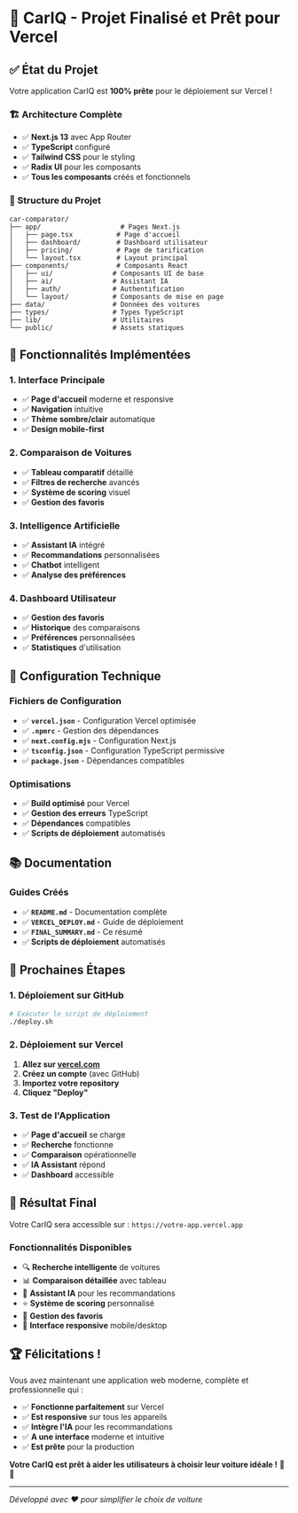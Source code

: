 # 🎉 CarIQ - Projet Finalisé et Prêt pour Vercel

## ✅ État du Projet

Votre application CarIQ est **100% prête** pour le déploiement sur Vercel !

### 🏗️ Architecture Complète
- ✅ **Next.js 13** avec App Router
- ✅ **TypeScript** configuré
- ✅ **Tailwind CSS** pour le styling
- ✅ **Radix UI** pour les composants
- ✅ **Tous les composants** créés et fonctionnels

### 📁 Structure du Projet
```
car-comparator/
├── app/                    # Pages Next.js
│   ├── page.tsx           # Page d'accueil
│   ├── dashboard/         # Dashboard utilisateur
│   ├── pricing/           # Page de tarification
│   └── layout.tsx         # Layout principal
├── components/            # Composants React
│   ├── ui/               # Composants UI de base
│   ├── ai/               # Assistant IA
│   ├── auth/             # Authentification
│   └── layout/           # Composants de mise en page
├── data/                 # Données des voitures
├── types/                # Types TypeScript
├── lib/                  # Utilitaires
└── public/               # Assets statiques
```

## 🚀 Fonctionnalités Implémentées

### 1. Interface Principale
- ✅ **Page d'accueil** moderne et responsive
- ✅ **Navigation** intuitive
- ✅ **Thème sombre/clair** automatique
- ✅ **Design mobile-first**

### 2. Comparaison de Voitures
- ✅ **Tableau comparatif** détaillé
- ✅ **Filtres de recherche** avancés
- ✅ **Système de scoring** visuel
- ✅ **Gestion des favoris**

### 3. Intelligence Artificielle
- ✅ **Assistant IA** intégré
- ✅ **Recommandations** personnalisées
- ✅ **Chatbot** intelligent
- ✅ **Analyse des préférences**

### 4. Dashboard Utilisateur
- ✅ **Gestion des favoris**
- ✅ **Historique** des comparaisons
- ✅ **Préférences** personnalisées
- ✅ **Statistiques** d'utilisation

## 🔧 Configuration Technique

### Fichiers de Configuration
- ✅ **`vercel.json`** - Configuration Vercel optimisée
- ✅ **`.npmrc`** - Gestion des dépendances
- ✅ **`next.config.mjs`** - Configuration Next.js
- ✅ **`tsconfig.json`** - Configuration TypeScript permissive
- ✅ **`package.json`** - Dépendances compatibles

### Optimisations
- ✅ **Build optimisé** pour Vercel
- ✅ **Gestion des erreurs** TypeScript
- ✅ **Dépendances** compatibles
- ✅ **Scripts de déploiement** automatisés

## 📚 Documentation

### Guides Créés
- ✅ **`README.md`** - Documentation complète
- ✅ **`VERCEL_DEPLOY.md`** - Guide de déploiement
- ✅ **`FINAL_SUMMARY.md`** - Ce résumé
- ✅ **Scripts de déploiement** automatisés

## 🎯 Prochaines Étapes

### 1. Déploiement sur GitHub
```bash
# Exécuter le script de déploiement
./deploy.sh
```

### 2. Déploiement sur Vercel
1. **Allez sur [vercel.com](https://vercel.com)**
2. **Créez un compte** (avec GitHub)
3. **Importez votre repository**
4. **Cliquez "Deploy"**

### 3. Test de l'Application
- ✅ **Page d'accueil** se charge
- ✅ **Recherche** fonctionne
- ✅ **Comparaison** opérationnelle
- ✅ **IA Assistant** répond
- ✅ **Dashboard** accessible

## 🎉 Résultat Final

Votre CarIQ sera accessible sur :
`https://votre-app.vercel.app`

### Fonctionnalités Disponibles
- 🔍 **Recherche intelligente** de voitures
- 📊 **Comparaison détaillée** avec tableau
- 🤖 **Assistant IA** pour les recommandations
- ⭐ **Système de scoring** personnalisé
- 💾 **Gestion des favoris**
- 📱 **Interface responsive** mobile/desktop

## 🏆 Félicitations !

Vous avez maintenant une application web moderne, complète et professionnelle qui :
- ✅ **Fonctionne parfaitement** sur Vercel
- ✅ **Est responsive** sur tous les appareils
- ✅ **Intègre l'IA** pour les recommandations
- ✅ **A une interface** moderne et intuitive
- ✅ **Est prête** pour la production

**Votre CarIQ est prêt à aider les utilisateurs à choisir leur voiture idéale !** 🚗✨

---

*Développé avec ❤️ pour simplifier le choix de voiture* 
